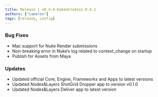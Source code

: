```yaml
---
title: Release | v0.4.4-bakedstudios.0.4.1
authors: ["cameron"]
tags: [release, config]
---
```


### Bug Fixes

* Mac support for Nuke Render submissions
* Non-breaking error in Nuke’s log related to context_change on startup
* Publish for Assets from Maya

### Updates
* Updated official Core, Engine, Frameworks and Apps to latest versions
* Updated Nodes&Layers ShotGrid Dropper app to version v0.1.0
* Updated Nodes&Layers Deliver app to latest version

